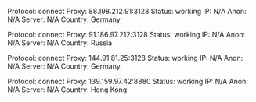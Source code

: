 Protocol: connect
Proxy: 88.198.212.91:3128
Status: working
IP: N/A
Anon: N/A
Server: N/A
Country: Germany

Protocol: connect
Proxy: 91.186.97.212:3128
Status: working
IP: N/A
Anon: N/A
Server: N/A
Country: Russia

Protocol: connect
Proxy: 144.91.81.25:3128
Status: working
IP: N/A
Anon: N/A
Server: N/A
Country: Germany

Protocol: connect
Proxy: 139.159.97.42:8880
Status: working
IP: N/A
Anon: N/A
Server: N/A
Country: Hong Kong


